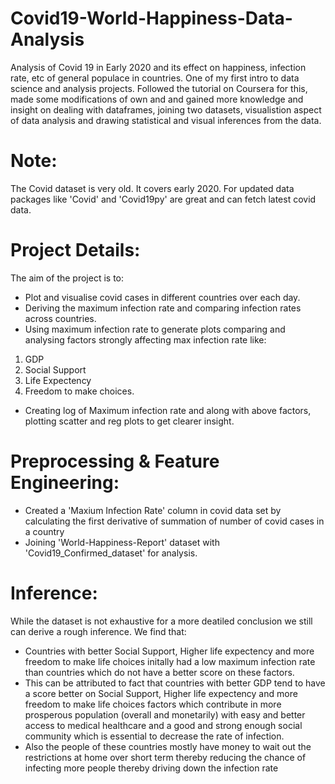 # Covid19-World-Happiness-Data-Analysis
Analysis of Covid 19 in Early 2020 and its effect on happiness, infection rate, etc of general populace in countries. One of my first intro to data science and analysis projects. Followed the tutorial on Coursera for this, made some modifications of own and and gained more knowledge and insight on dealing with dataframes, joining two datasets, visualistion aspect of data analysis and drawing statistical and visual inferences from the data.

# Note:
The Covid dataset is very old. It covers early 2020. For updated data packages like 'Covid' and 'Covid19py' are great and can fetch latest covid data.

# Project Details:
The aim of the project is to:
- Plot and visualise covid cases in different countries over each day.
- Deriving the maximum infection rate and comparing infection rates across countries.
- Using maximum infection rate to generate plots comparing and analysing factors strongly affecting max infection rate like:
1. GDP
2. Social Support
3. Life Expectency
4. Freedom to make choices.
- Creating log of Maximum infection rate and along with above factors, plotting scatter and reg plots to get clearer insight.

# Preprocessing & Feature Engineering:
- Created a 'Maxium Infection Rate' column in covid data set by calculating the first derivative of summation of number of covid cases in a country
- Joining 'World-Happiness-Report' dataset with 'Covid19_Confirmed_dataset' for analysis.

# Inference:
While the dataset is not exhaustive for a more deatiled conclusion we still can derive a rough inference. We find that:
- Countries with better Social Support, Higher life expectency and more freedom to make life choices initally had a low maximum infection rate than countries which do not have a better score on these factors.
- This can be attributed to fact that countries with better GDP tend to have a score better on Social Support, Higher life expectency and more freedom to make life choices factors which contribute in more prosperous population (overall and monetarily) with easy and better access to medical healthcare and a good and strong enough social community which is essential to decrease the rate of infection.
- Also the people of these countries mostly have money to wait out the restrictions at home over short term thereby reducing the chance of infecting more people thereby driving down the infection rate
